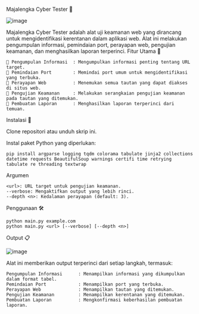 Majalengka Cyber Tester 🚀

![image](https://github.com/user-attachments/assets/50c109e1-62c3-431e-b5a7-9284a990f920)


Majalengka Cyber Tester adalah alat uji keamanan web yang dirancang untuk mengidentifikasi kerentanan dalam aplikasi web. Alat ini melakukan pengumpulan informasi, pemindaian port, perayapan web, pengujian keamanan, dan menghasilkan laporan terperinci.
Fitur Utama 🌟

    🚀 Pengumpulan Informasi  : Mengumpulkan informasi penting tentang URL target.
    🚀 Pemindaian Port        : Memindai port umum untuk mengidentifikasi yang terbuka.
    🚀 Perayapan Web          : Menemukan semua tautan yang dapat diakses di situs web.
    🚀 Pengujian Keamanan     : Melakukan serangkaian pengujian keamanan pada tautan yang ditemukan.
    🚀 Pembuatan Laporan      : Menghasilkan laporan terperinci dari temuan.
    
Instalasi 🔧

Clone repositori atau unduh skrip ini.

Instal paket Python yang diperlukan:

    pip install argparse logging tqdm colorama tabulate jinja2 collections datetime requests BeautifulSoup warnings certifi time retrying tabulate re threading textwrap

Argumen

    <url>: URL target untuk pengujian keamanan.
    --verbose: Mengaktifkan output yang lebih rinci.
    --depth <n>: Kedalaman perayapan (default: 3).
Penggunaan 🛠️
    
    python main.py example.com
    python main.py <url> [--verbose] [--depth <n>]

Output 📋

![image](https://github.com/user-attachments/assets/5d32cc2d-e854-4456-8c38-7e213ea3e93c)



Alat ini memberikan output terperinci dari setiap langkah, termasuk:

    Pengumpulan Informasi      : Menampilkan informasi yang dikumpulkan dalam format tabel.
    Pemindaian Port            : Menampilkan port yang terbuka.
    Perayapan Web              : Menampilkan tautan yang ditemukan.
    Pengujian Keamanan         : Menampilkan kerentanan yang ditemukan.
    Pembuatan Laporan          : Mengkonfirmasi keberhasilan pembuatan laporan.
